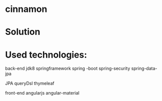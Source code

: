 # cinnamon

# Solution




# Used technologies:

back-end
jdk8
springframework
spring -boot
spring-security
spring-data-jpa

JPA
queryDsl
thymeleaf


front-end
angularjs
angular-material
